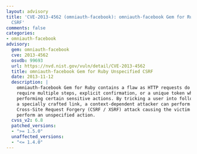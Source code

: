 ```yaml
---
layout: advisory
title: 'CVE-2013-4562 (omniauth-facebook): omniauth-facebook Gem for Ruby Unspecified
  CSRF'
comments: false
categories:
- omniauth-facebook
advisory:
  gem: omniauth-facebook
  cve: 2013-4562
  osvdb: 99693
  url: https://nvd.nist.gov/vuln/detail/CVE-2013-4562
  title: omniauth-facebook Gem for Ruby Unspecified CSRF
  date: 2013-11-12
  description: |
    omniauth-facebook Gem for Ruby contains a flaw as HTTP requests do not
    require multiple steps, explicit confirmation, or a unique token when
    performing certain sensitive actions. By tricking a user into following
    a specially crafted link, a context-dependent attacker can perform a
    Cross-Site Request Forgery (CSRF / XSRF) attack causing the victim to
    perform an unspecified action.
  cvss_v2: 6.8
  patched_versions:
  - ">= 1.5.0"
  unaffected_versions:
  - "<= 1.4.0"
---
```

